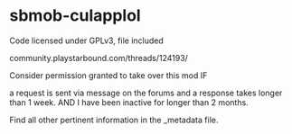 # sbmob-culapplol

Code licensed under GPLv3, file included

community.playstarbound.com/threads/124193/

Consider permission granted to take over this mod IF

a request is sent via message on the forums and a response takes longer than 1 week.
AND
I have been inactive for longer than 2 months.

Find all other pertinent information in the _metadata file.
